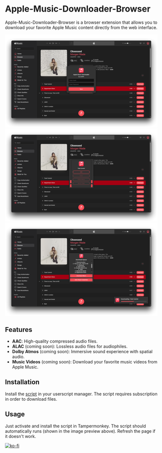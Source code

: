 # Apple-Music-Downloader-Browser

Apple-Music-Downloader-Browser is a browser extension that allows you to download your favorite Apple Music content directly from the web interface.

![image](https://raw.githubusercontent.com/JemPH/Apple-Music-Downloader-Browser/main/assets/preview-1.png)
![image](https://raw.githubusercontent.com/JemPH/Apple-Music-Downloader-Browser/main/assets/preview-2.png)
![image](https://raw.githubusercontent.com/JemPH/Apple-Music-Downloader-Browser/main/assets/preview-3.png)

## Features

- **AAC**: High-quality compressed audio files.
- **ALAC** (coming soon): Lossless audio files for audiophiles.
- **Dolby Atmos** (coming soon): Immersive sound experience with spatial audio.
- **Music Videos** (coming soon): Download your favorite music videos from Apple Music.

## Installation
   Install the [script](https://raw.githubusercontent.com/JemPH/Apple-Music-Downloader-Browser/main/apple-music-downloader.user.js) in your userscript manager. The script requires subscription in order to download files.

## Usage
  Just activate and install the script in Tampermonkey. The script should automatically runs (shown in the image preview above). Refresh the page if it doesn't work.

[![ko-fi](https://ko-fi.com/img/githubbutton_sm.svg)](https://ko-fi.com/O4O3D65S3)
